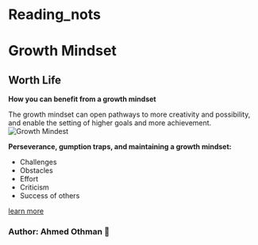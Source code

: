 # Reading_nots
# Growth Mindset
## Worth Life
**How you can benefit from a growth mindset**


The growth mindset can open pathways to more creativity and possibility, and enable the setting of higher goals and more achievement.
![Growth Mindest](https://miro.medium.com/max/700/1*6tmkrsxMAYNQST-YjAAAlA.jpeg)

**Perseverance, gumption traps, and maintaining a growth mindset:**
- Challenges
- Obstacles
- Effort
- Criticism
- Success of others



[learn more](https://www.mindsetworks.com/science/)

### Author: Ahmed Othman :purple_heart:


